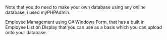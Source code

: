 Note that you do need to make your own database using any online database, i used myPHPAdmin.

Employee Management using C# Windows Form, that has a built in Employee List on Display that you can use as a basis which you can upload onto your database.

